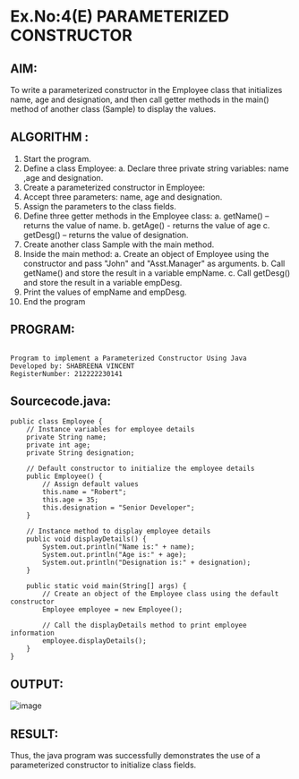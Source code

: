 # Ex.No:4(E)  PARAMETERIZED CONSTRUCTOR
## AIM:
To write a parameterized constructor in the Employee class that initializes name, age and designation, and then call getter methods in the main() method of another class (Sample) to display the values.

## ALGORITHM :

1.	Start the program.
2.	Define a class Employee:
    a.	  Declare three private string variables: name ,age and designation.
3.	Create a parameterized constructor in Employee:
4.	Accept three parameters: name, age and designation.
5.	Assign the parameters to the class fields.
6.	Define three getter methods in the Employee class:
     a.	getName() – returns the value of name.
  	 b. getAge() - returns the value of age
     c.	getDesg() – returns the value of designation.
8.	Create another class Sample with the main method.
9.	Inside the main method:
     a.	Create an object of Employee using the constructor and pass "John" and "Asst.Manager" as arguments.
     b.	Call getName() and store the result in a variable empName.
     c.	Call getDesg() and store the result in a variable empDesg.
10.	Print the values of empName and empDesg.
11.	End the program

## PROGRAM:
 ```

Program to implement a Parameterized Constructor Using Java
Developed by: SHABREENA VINCENT
RegisterNumber: 212222230141
```

## Sourcecode.java:
```
public class Employee {
    // Instance variables for employee details
    private String name;
    private int age;
    private String designation;

    // Default constructor to initialize the employee details
    public Employee() {
        // Assign default values
        this.name = "Robert";
        this.age = 35;
        this.designation = "Senior Developer";
    }

    // Instance method to display employee details
    public void displayDetails() {
        System.out.println("Name is:" + name);
        System.out.println("Age is:" + age);
        System.out.println("Designation is:" + designation);
    }

    public static void main(String[] args) {
        // Create an object of the Employee class using the default constructor
        Employee employee = new Employee();

        // Call the displayDetails method to print employee information
        employee.displayDetails();
    }
}
```

## OUTPUT:

![image](https://github.com/user-attachments/assets/2095eda4-14fe-4297-8b96-d87ce4e6cde1)

## RESULT:
Thus, the  java program was successfully demonstrates the use of a parameterized constructor to initialize class fields.

 
